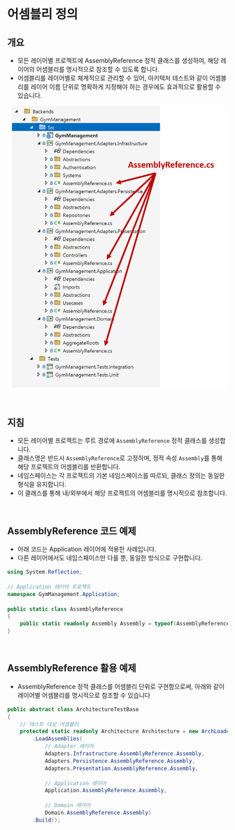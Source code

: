 # 어셈블리 정의

## 개요
- 모든 레이어별 프로젝트에 AssemblyReference 정적 클래스를 생성하여, 해당 레이어의 어셈블리를 명시적으로 참조할 수 있도록 합니다.
- 어셈블리를 레이어별로 체계적으로 관리할 수 있어, 아키텍처 테스트와 같이 어셈블리를 레이어 이름 단위로 명확하게 지정해야 하는 경우에도 효과적으로 활용할 수 있습니다.

![](./project-assemblyreference..png)

<br/>

## 지침
- 모든 레이어별 프로젝트는 루트 경로에 `AssemblyReference` 정적 클래스를 생성합니다.
- 클래스명은 반드시 `AssemblyReference`로 고정하며, 정적 속성 `Assembly`를 통해 해당 프로젝트의 어셈블리를 반환합니다.
- 네임스페이스는 각 프로젝트의 기본 네임스페이스를 따르되, 클래스 정의는 동일한 형식을 유지합니다.
- 이 클래스를 통해 내/외부에서 해당 프로젝트의 어셈블리를 명시적으로 참조합니다.

<br/>

## AssemblyReference 코드 예제
- 아래 코드는 Application 레이어에 적용한 사례입니다.
- 다른 레이어에서도 네임스페이스만 다를 뿐, 동일한 방식으로 구현합니다.

```cs
using System.Reflection;

// Application 레이어 프로젝트
namespace GymManagement.Application;

public static class AssemblyReference
{
    public static readonly Assembly Assembly = typeof(AssemblyReference).Assembly;
}
```

<br/>

## AssemblyReference 활용 예제
- AssemblyReference 정적 클래스를 어셈블리 단위로 구현함으로써, 아래와 같이 레이어별 어셈블리를 명시적으로 참조할 수 있습니다

```cs
public abstract class ArchitectureTestBase
{
    // 테스트 대상 어셈블리
    protected static readonly Architecture Architecture = new ArchLoader()
        .LoadAssemblies(
            // Adapter 레이어
            Adapters.Infrastructure.AssemblyReference.Assembly,
            Adapters.Persistence.AssemblyReference.Assembly,
            Adapters.Presentation.AssemblyReference.Assembly,

            // Application 레이어
            Application.AssemblyReference.Assembly,

            // Domain 레이어
            Domain.AssemblyReference.Assembly)
        .Build();
```
